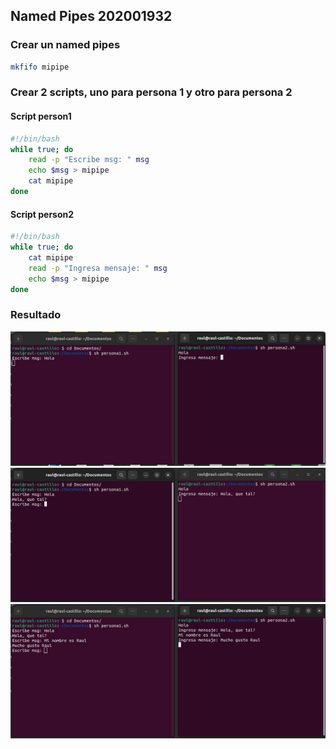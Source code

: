 ## Named Pipes 202001932

### Crear un named pipes
```bash
mkfifo mipipe
```

### Crear 2 scripts, uno para persona 1 y otro para persona 2
#### Script person1
``` bash
#!/bin/bash
while true; do
	read -p "Escribe msg: " msg
	echo $msg > mipipe
	cat mipipe
done
```

#### Script person2
``` bash
#!/bin/bash
while true; do
	cat mipipe
	read -p "Ingresa mensaje: " msg 
	echo $msg > mipipe
done
```

### Resultado

![](./imgs/img1.png)
![](./imgs/img2.png)
![](./imgs/img3.png)